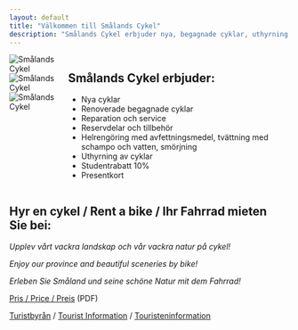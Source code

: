 ```yaml
---
layout: default
title: "Välkommen till Smålands Cykel"
description: "Smålands Cykel erbjuder nya, begagnade cyklar, uthyrning, reparation, service, reservdelar mm"
---
```


<div class="section pb-0">
  <div class="container">
    <div class="columns">
      <div class="column is-6">
        <div class="swiper-container">
          <div class="swiper-wrapper">
            <div class="swiper-slide">
              <img src="{{ '/img/smalands-cykel-01.jpg' | relative_url }}" alt="Smålands Cykel" title="Smålands Cykel">
            </div>
            <div class="swiper-slide">
              <img src="{{ '/img/smalands-cykel-02.jpg' | relative_url }}" alt="Smålands Cykel" title="Smålands Cykel">
            </div>
            <div class="swiper-slide">
              <img src="{{ '/img/smalands-cykel-03.jpg' | relative_url }}" alt="Smålands Cykel" title="Smålands Cykel">
            </div>
          </div>
        </div>
      </div>
      <div class="column is-6">
        <article class="p-6" id="erbjudanden">
          <h1 class="title is-3">Smålands Cykel erbjuder:</h1>
          <ul>
            <li>Nya cyklar</li>
            <li>Renoverade begagnade cyklar</li>
            <li>Reparation och service</li>
            <li>Reservdelar och tillbehör</li>
            <li>Helrengöring med avfettningsmedel, tvättning med schampo och vatten, smörjning</li>
            <li>Uthyrning av cyklar</li>
            <li>Studentrabatt 10%</li>
            <li>Presentkort</li>
          </ul>
        </article>
      </div>
    </div>
  </div>
</div>
<div class="section pb-0">
  <div class="container">
    <div class="columns">
      <div class="column is-6"> 
        <aside class="p-6" id="uthyrning">
          <h2 class=" title is-4">Hyr en cykel / Rent a bike / Ihr Fahrrad mieten Sie bei:</h2>
          <p><i>Upplev vårt vackra landskap och vår vackra natur på cykel!</i></p>
          <p><i>Enjoy our province and beautiful sceneries by bike!</i></p>
          <p><i>Erleben Sie Småland und seine schöne Natur mit dem Fahrrad!</i></p>
          <p><a href="{{ '/docs/smalands-cykel-pris.pdf' | relative_url }}" target="_blank" rel="external">Pris / Price / Preis</a> (PDF)</p>
          <p><a href="https://www.visitsmaland.se/sv" target="_blank" rel="nofollow">Turistbyrån</a> / <a href="https://www.visitsmaland.se/en" target="_blank" rel="nofollow">Tourist Information</a> / <a href="https://www.visitsmaland.se/de" target="_blank" rel="nofollow">Touristeninformation</a></p>
        </aside>
      </div>
      <div class="column is-6"> 
        <div id="map"></div>
      </div>
    </div>
  </div>
</div>
